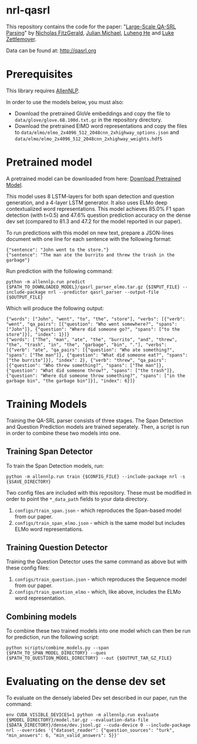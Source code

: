 # nrl-qasrl

This repository contains the code for the paper: "[Large-Scale QA-SRL Parsing](https://arxiv.org/abs/1805.05377)" by [Nicholas FitzGerald](http://nfitz.net), [Julian Michael](http://julianmichael.org/), [Luheng He](https://homes.cs.washington.edu/~luheng/) and [Luke Zettlemoyer](https://www.cs.washington.edu/people/faculty/lsz).

Data can be found at: <http://qasrl.org>

# Prerequisites

This library requires [AllenNLP](https://github.com/allenai/allennlp).

In order to use the models below, you must also:

- Download the pretrained GloVe embeddings and copy the file to `data/glove/glove.6B.100d.txt.gz` in the repository directory.
- Download the pretrained ElMO word representations and copy the files to `data/elmo/elmo_2x4096_512_2048cnn_2xhighway_options.json` and `data/elmo/elmo_2x4096_512_2048cnn_2xhighway_weights.hdf5`

# Pretrained model

A pretrained model can be downloaded from here: [Download Pretrained Model](https://drive.google.com/open?id=1FvMpjTfumVaSfwTOdWbJfEYFgGSAs0CS).

This model uses 8 LSTM-layers for both span detection and question generation, and a 4-layer LSTM generator.
It also uses ELMo deep contextualized word representations.
This model achieves 85.0% F1 span detection (with t=0.5) and 47.6% question prediction accuracy on the dense dev set (compared to 81.3 and 47.2 for the model reported in our paper).

To run predictions with this model on new text, prepare a JSON-lines document with one line for each sentence with the following format:

```
{"sentence": "John went to the store."}
{"sentence": "The man ate the burrito and threw the trash in the garbage"}
```

Run prediction with the following command:

```
python -m allennlp.run predict {$PATH_TO_DOWNLOADED_MODEL}/qasrl_parser_elmo.tar.gz {$INPUT_FILE} --include-package nrl --predictor qasrl_parser --output-file {$OUTPUT_FILE}
```

Which will produce the following output:

```
{"words": ["John", "went", "to", "the", "store"], "verbs": [{"verb": "went", "qa_pairs": [{"question": "Who went somewhere?", "spans": ["John"]}, {"question": "Where did someone go?", "spans": ["to the store"]}], "index": 1}]}
{"words": ["The", "man", "ate", "the", "burrito", "and", "threw", "the", "trash", "in", "the", "garbage", "bin", "."], "verbs": [{"verb": "ate", "qa_pairs": [{"question": "Who ate something?", "spans": ["The man"]}, {"question": "What did someone eat?", "spans": ["the burrito"]}], "index": 2}, {"verb": "threw", "qa_pairs": [{"question": "Who threw something?", "spans": ["The man"]}, {"question": "What did someone throw?", "spans": ["the trash"]}, {"question": "Where did someone throw something?", "spans": ["in the garbage bin", "the garbage bin"]}], "index": 6}]}
```

# Training Models

Training the QA-SRL parser consists of three stages. The Span Detection and Question Prediction models are trained seperately. Then, a script is run in order to combine these two models into one.

## Training Span Detector

To train the Span Detection models, run:

```
python -m allennlp.run train {$CONFIG_FILE} --include-package nrl -s {$SAVE_DIRECTORY}
```

Two config files are included with this repository. These must be modified in order to point the `*_data_path` fields to your data directory.

1. `configs/train_span.json` - which reproduces the Span-based model from our paper.
2. `configs/train_span_elmo.json` - which is the same model but includes ELMo word representations.

## Training Question Detector

Training the Question Detector uses the same command as above but with these config files:

1. `configs/train_question.json` - which reproduces the Sequence model from our paper.
2. `configs/train_question_elmo` - which, like above, includes the ELMo word representation.

## Combining models

To combine these two trained models into one model which can then be run for prediction, run the following script:

```
python scripts/combine_models.py --span {$PATH_TO_SPAN_MODEL_DIRECTORY} --ques {$PATH_TO_QUESTION_MODEL_DIRECTORY} --out {$OUTPUT_TAR_GZ_FILE}
```

# Evaluating on the dense dev set

To evaluate on the densely labeled Dev set described in our paper, run the command:

```
env CUDA_VISIBLE_DEVICES=1 python -m allennlp.run evaluate {$MODEL_DIRECTORY}/model.tar.gz --evaluation-data-file {$DATA_DIRECTORY}/dense/dev.jsonl.gz --cuda-device 0 --include-package nrl --overrides '{"dataset_reader": {"question_sources": "turk", "min_answers": 6, "min_valid_answers": 5}}'
```
